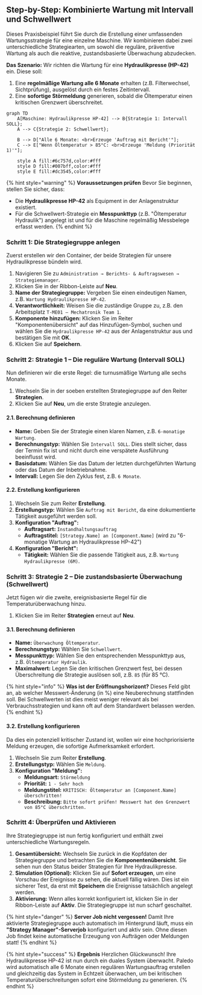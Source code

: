 
## Step-by-Step: Kombinierte Wartung mit Intervall und Schwellwert

Dieses Praxisbeispiel führt Sie durch die Erstellung einer umfassenden Wartungsstrategie für eine einzelne Maschine. Wir kombinieren dabei zwei unterschiedliche Strategiearten, um sowohl die reguläre, präventive Wartung als auch die reaktive, zustandsbasierte Überwachung abzudecken.

**Das Szenario:**
Wir richten die Wartung für eine **Hydraulikpresse (HP-42)** ein. Diese soll:
1.  Eine **regelmäßige Wartung alle 6 Monate** erhalten (z.B. Filterwechsel, Sichtprüfung), ausgelöst durch ein festes Zeitintervall.
2.  Eine **sofortige Störmeldung** generieren, sobald die Öltemperatur einen kritischen Grenzwert überschreitet.

```mermaid
graph TD
    A[Maschine: Hydraulikpresse HP-42] --> B{Strategie 1: Intervall SOLL};
    A --> C{Strategie 2: Schwellwert};
    
    B --> D["Alle 6 Monate: <br>Erzeuge 'Auftrag mit Bericht'"];
    C --> E["Wenn Öltemperatur > 85°C: <br>Erzeuge 'Meldung (Priorität 1)'"];

    style A fill:#6c757d,color:#fff
    style D fill:#007bff,color:#fff
    style E fill:#dc3545,color:#fff
```

{% hint style="warning" %}
**Voraussetzungen prüfen**
Bevor Sie beginnen, stellen Sie sicher, dass:
*   Die **Hydraulikpresse HP-42** als Equipment in der Anlagenstruktur existiert.
*   Für die Schwellwert-Strategie ein **Messpunkttyp** (z.B. "Öltemperatur Hydraulik") angelegt ist und für die Maschine regelmäßig Messbelege erfasst werden.
{% endhint %}

### Schritt 1: Die Strategiegruppe anlegen

Zuerst erstellen wir den Container, der beide Strategien für unsere Hydraulikpresse bündeln wird.

1.  Navigieren Sie zu `Administration → Berichts- & Auftragswesen → Strategiemanager`.
2.  Klicken Sie in der Ribbon-Leiste auf **Neu**.
3.  **Name der Strategiegruppe:** Vergeben Sie einen eindeutigen Namen, z.B. `Wartung Hydraulikpresse HP-42`.
4.  **Verantwortlichkeit:** Weisen Sie die zuständige Gruppe zu, z.B. den Arbeitsplatz `T-ME01 – Mechatronik Team 1`.
5.  **Komponente hinzufügen:** Klicken Sie im Reiter "Komponentenübersicht" auf das Hinzufügen-Symbol, suchen und wählen Sie die `Hydraulikpresse HP-42` aus der Anlagenstruktur aus und bestätigen Sie mit **OK**.
6.  Klicken Sie auf **Speichern**.

### Schritt 2: Strategie 1 – Die reguläre Wartung (Intervall SOLL)

Nun definieren wir die erste Regel: die turnusmäßige Wartung alle sechs Monate.

1.  Wechseln Sie in der soeben erstellten Strategiegruppe auf den Reiter **Strategien**.
2.  Klicken Sie auf **Neu**, um die erste Strategie anzulegen.

#### 2.1. Berechnung definieren
*   **Name:** Geben Sie der Strategie einen klaren Namen, z.B. `6-monatige Wartung`.
*   **Berechnungstyp:** Wählen Sie `Intervall SOLL`. Dies stellt sicher, dass der Termin fix ist und nicht durch eine verspätete Ausführung beeinflusst wird.
*   **Basisdatum:** Wählen Sie das Datum der letzten durchgeführten Wartung oder das Datum der Inbetriebnahme.
*   **Intervall:** Legen Sie den Zyklus fest, z.B. `6 Monate`.

#### 2.2. Erstellung konfigurieren
1.  Wechseln Sie zum Reiter **Erstellung**.
2.  **Erstellungstyp:** Wählen Sie `Auftrag mit Bericht`, da eine dokumentierte Tätigkeit ausgeführt werden soll.
3.  **Konfiguration "Auftrag":**
    *   **Auftragsart:** `Instandhaltungsauftrag`
    *   **Auftragstitel:** `[Strategy.Name] an [Component.Name]` (wird zu "6-monatige Wartung an Hydraulikpresse HP-42")
4.  **Konfiguration "Bericht":**
    *   **Tätigkeit:** Wählen Sie die passende Tätigkeit aus, z.B. `Wartung Hydraulikpresse (6M)`.

### Schritt 3: Strategie 2 – Die zustandsbasierte Überwachung (Schwellwert)

Jetzt fügen wir die zweite, ereignisbasierte Regel für die Temperaturüberwachung hinzu.

1.  Klicken Sie im Reiter **Strategien** erneut auf **Neu**.

#### 3.1. Berechnung definieren
*   **Name:** `Überwachung Öltemperatur`.
*   **Berechnungstyp:** Wählen Sie `Schwellwert`.
*   **Messpunkttyp:** Wählen Sie den entsprechenden Messpunkttyp aus, z.B. `Öltemperatur Hydraulik`.
*   **Maximalwert:** Legen Sie den kritischen Grenzwert fest, bei dessen Überschreitung die Strategie auslösen soll, z.B. `85` (für 85 °C).

{% hint style="info" %}
**Was ist der Eröffnungshorizont?**
Dieses Feld gibt an, ab welcher Messwert-Änderung (in %) eine Neuberechnung stattfinden soll. Bei Schwellwerten ist dies meist weniger relevant als bei Verbrauchsstrategien und kann oft auf dem Standardwert belassen werden.
{% endhint %}

#### 3.2. Erstellung konfigurieren
Da dies ein potenziell kritischer Zustand ist, wollen wir eine hochpriorisierte Meldung erzeugen, die sofortige Aufmerksamkeit erfordert.

1.  Wechseln Sie zum Reiter **Erstellung**.
2.  **Erstellungstyp:** Wählen Sie `Meldung`.
3.  **Konfiguration "Meldung":**
    *   **Meldungsart:** `Störmeldung`
    *   **Priorität:** `1 - Sehr hoch`
    *   **Meldungstitel:** `KRITISCH: Öltemperatur an [Component.Name] überschritten!`
    *   **Beschreibung:** `Bitte sofort prüfen! Messwert hat den Grenzwert von 85°C überschritten.`

### Schritt 4: Überprüfen und Aktivieren

Ihre Strategiegruppe ist nun fertig konfiguriert und enthält zwei unterschiedliche Wartungsregeln.

1.  **Gesamtübersicht:** Wechseln Sie zurück in die Kopfdaten der Strategiegruppe und betrachten Sie die **Komponentenübersicht**. Sie sehen nun den Status beider Strategien für Ihre Hydraulikpresse.
2.  **Simulation (Optional):** Klicken Sie auf **Sofort erzeugen**, um eine Vorschau der Ereignisse zu sehen, die aktuell fällig wären. Dies ist ein sicherer Test, da erst mit **Speichern** die Ereignisse tatsächlich angelegt werden.
3.  **Aktivierung:** Wenn alles korrekt konfiguriert ist, klicken Sie in der Ribbon-Leiste auf **Aktiv**. Die Strategiegruppe ist nun scharf geschaltet.

{% hint style="danger" %}
**Server Job nicht vergessen!**
Damit Ihre aktivierte Strategiegruppe auch automatisch im Hintergrund läuft, muss ein **"Strategy Manager"-Serverjob** konfiguriert und aktiv sein. Ohne diesen Job findet keine automatische Erzeugung von Aufträgen oder Meldungen statt!
{% endhint %}

{% hint style="success" %}
**Ergebnis**
Herzlichen Glückwunsch! Ihre Hydraulikpresse HP-42 ist nun durch ein duales System überwacht. Paledo wird automatisch alle 6 Monate einen regulären Wartungsauftrag erstellen und gleichzeitig das System in Echtzeit überwachen, um bei kritischen Temperaturüberschreitungen sofort eine Störmeldung zu generieren.
{% endhint %}